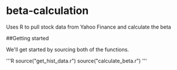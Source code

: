 # beta-calculation
Uses R to pull stock data from Yahoo Finance and calculate the beta

##Getting started

We'll get started by sourcing both of the functions.

'''R
source("get_hist_data.r")
source("calculate_beta.r")
'''
